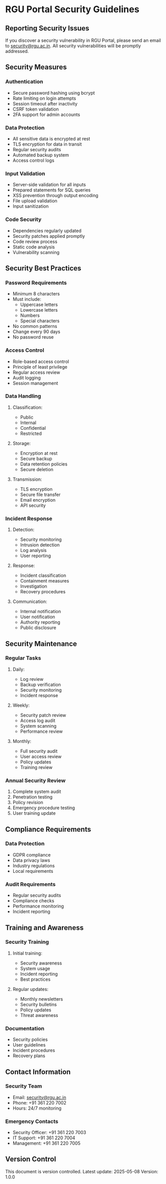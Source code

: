 # RGU Portal Security Guidelines

## Reporting Security Issues

If you discover a security vulnerability in RGU Portal, please send an email to security@rgu.ac.in. All security vulnerabilities will be promptly addressed.

## Security Measures

### Authentication
- Secure password hashing using bcrypt
- Rate limiting on login attempts
- Session timeout after inactivity
- CSRF token validation
- 2FA support for admin accounts

### Data Protection
- All sensitive data is encrypted at rest
- TLS encryption for data in transit
- Regular security audits
- Automated backup system
- Access control logs

### Input Validation
- Server-side validation for all inputs
- Prepared statements for SQL queries
- XSS prevention through output encoding
- File upload validation
- Input sanitization

### Code Security
- Dependencies regularly updated
- Security patches applied promptly
- Code review process
- Static code analysis
- Vulnerability scanning

## Security Best Practices

### Password Requirements
- Minimum 8 characters
- Must include:
  - Uppercase letters
  - Lowercase letters
  - Numbers
  - Special characters
- No common patterns
- Change every 90 days
- No password reuse

### Access Control
- Role-based access control
- Principle of least privilege
- Regular access review
- Audit logging
- Session management

### Data Handling
1. Classification:
   - Public
   - Internal
   - Confidential
   - Restricted

2. Storage:
   - Encryption at rest
   - Secure backup
   - Data retention policies
   - Secure deletion

3. Transmission:
   - TLS encryption
   - Secure file transfer
   - Email encryption
   - API security

### Incident Response

1. Detection:
   - Security monitoring
   - Intrusion detection
   - Log analysis
   - User reporting

2. Response:
   - Incident classification
   - Containment measures
   - Investigation
   - Recovery procedures

3. Communication:
   - Internal notification
   - User notification
   - Authority reporting
   - Public disclosure

## Security Maintenance

### Regular Tasks
1. Daily:
   - Log review
   - Backup verification
   - Security monitoring
   - Incident response

2. Weekly:
   - Security patch review
   - Access log audit
   - System scanning
   - Performance review

3. Monthly:
   - Full security audit
   - User access review
   - Policy updates
   - Training review

### Annual Security Review
1. Complete system audit
2. Penetration testing
3. Policy revision
4. Emergency procedure testing
5. User training update

## Compliance Requirements

### Data Protection
- GDPR compliance
- Data privacy laws
- Industry regulations
- Local requirements

### Audit Requirements
- Regular security audits
- Compliance checks
- Performance monitoring
- Incident reporting

## Training and Awareness

### Security Training
1. Initial training:
   - Security awareness
   - System usage
   - Incident reporting
   - Best practices

2. Regular updates:
   - Monthly newsletters
   - Security bulletins
   - Policy updates
   - Threat awareness

### Documentation
- Security policies
- User guidelines
- Incident procedures
- Recovery plans

## Contact Information

### Security Team
- Email: security@rgu.ac.in
- Phone: +91 361 220 7002
- Hours: 24/7 monitoring

### Emergency Contacts
- Security Officer: +91 361 220 7003
- IT Support: +91 361 220 7004
- Management: +91 361 220 7005

## Version Control

This document is version controlled. Latest update: 2025-05-08
Version: 1.0.0